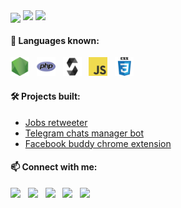 <img align="center" src="https://github-readme-streak-stats.herokuapp.com/?user=threej-in&theme=radical"/>

<img  src="https://github-readme-stats.vercel.app/api?username=threej-in&count_private=true&show_icons=true&theme=radical" />

<img src="https://github-readme-stats.vercel.app/api/top-langs/?username=threej-in&layout=compact&theme=radical&exclude_repo=htdocs" width="50%">


#### 📔 Languages known:

<img height="30" alt="nodejs" src="https://raw.githubusercontent.com/github/explore/80688e429a7d4ef2fca1e82350fe8e3517d3494d/topics/nodejs/nodejs.png"> &nbsp; <img src="https://raw.githubusercontent.com/github/explore/ccc16358ac4530c6a69b1b80c7223cd2744dea83/topics/php/php.png" height="30"/> &nbsp; <img src="https://raw.githubusercontent.com/github/explore/ba9de12f88fd08825c51928e91f1678cb5c94b26/topics/solidity/solidity.png" height="30"/> &nbsp; <img height="30" alt="javascript" src="https://raw.githubusercontent.com/github/explore/80688e429a7d4ef2fca1e82350fe8e3517d3494d/topics/javascript/javascript.png"> &nbsp; <img src="https://raw.githubusercontent.com/github/explore/80688e429a7d4ef2fca1e82350fe8e3517d3494d/topics/css/css.png" height="30"/>

#### 🛠 Projects built:

- [Jobs retweeter](https://twitter.com/jobs3j)
- [Telegram chats manager bot](https://telegram.me/threej_bot)
- [Facebook buddy chrome extension](https://github.com/threej-in/Facebook-buddy)

#### 📫 Connect with me:

[<img src="https://img.icons8.com/color/344/telegram-app--v1.png" width="4%"/>](https://telegram.me/threej_in) &nbsp; [<img src="https://img.icons8.com/color/48/000000/twitter.png" width="4%"/>](https://twitter.com/palji10dra)  &nbsp; [<img src="https://img.icons8.com/color/344/discord-logo.png" width="4%"/>](https://discord.com/users/threej#6413)  &nbsp; [<img src="https://img.icons8.com/color/48/000000/linkedin.png" width="4%"/>](https://www.linkedin.com/in/palji10dra/) &nbsp; <a href="mailto:admin@threej.in"> <img src="https://img.icons8.com/color/344/circled-envelope.png" width="4%"/></a>
